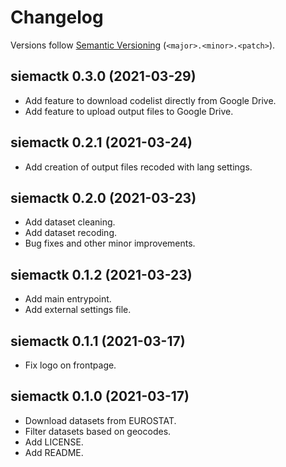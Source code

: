 # Changelog

Versions follow [Semantic Versioning](https://semver.org/) (`<major>.<minor>.<patch>`).

## siemactk 0.3.0 (2021-03-29)

- Add feature to download codelist directly from Google Drive.
- Add feature to upload output files to Google Drive.

## siemactk 0.2.1 (2021-03-24)

- Add creation of output files recoded with lang settings.

## siemactk 0.2.0 (2021-03-23)

- Add dataset cleaning.
- Add dataset recoding.
- Bug fixes and other minor improvements.

## siemactk 0.1.2 (2021-03-23)

- Add main entrypoint.
- Add external settings file.

## siemactk 0.1.1 (2021-03-17)

- Fix logo on frontpage.

## siemactk 0.1.0 (2021-03-17)

- Download datasets from EUROSTAT.
- Filter datasets based on geocodes.
- Add LICENSE.
- Add README.
